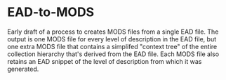 EAD-to-MODS
===========

Early draft of a process to creates MODS files from a single EAD file.
The output is one MODS file for every level of description in the EAD
file, but one extra MODS file that contains a simplifed "context tree"
of the entire collection hierarchy that's derived from the EAD file.
Each MODS file also retains an EAD snippet of the level of description
from which it was generated.
